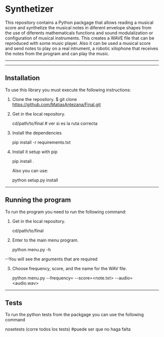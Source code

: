 # Synthetizer 

This repository contains a Python packgage that allows reading a musical score and synthetize the musical notes in diferent envelope shapes from the use of diferents mathematicals functions and sound modulalization or configuration of musical instruments. This creates a WAVE file that can be reproduced with some music player. 
Also it can be used a musical score and send notes to play on a real intrument, a robotic xilophone that receives the notes from the program and can play the music.  

***
--------------------------------

## Installation

To use this library you must execute the following instructions:

1. Clone the repository.
$ git clone https://github.com/MatiasAntezana/Final.git

2. Get in the local repository.
   
   cd/path/to/final      # ver si es la ruta correcta

3. Install the dependencies
   
   pip install -r requirements.txt

4. Install it setup with pip
   
   pip install .

   Also you can use:
   
   python setup.py install

--------------------------------

## Running the program

To run the program you need to run the following command:

1. Get in the local repository.
   
   cd/path/to/final 

2. Enter to the main menu program.
   
   python menu.py -h

--You will see the arguments that are required

3. Choose frequency, score, and the name for the WAV file.
   
   python menu.py --frequency=<frequency> --score=<note.txt> --audio=<audio.wav>


--------------------------------

## Tests

To run the python tests from the packgage you can use the following command

nosetests (corre todos los tests) #puede ser que no haga falta 

